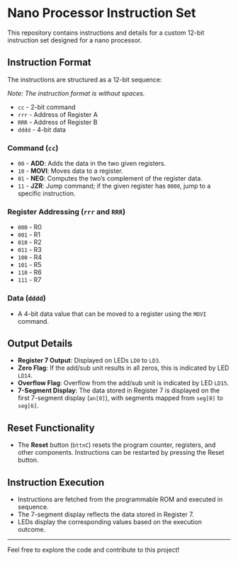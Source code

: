# Nano Processor Instruction Set

This repository contains instructions and details for a custom 12-bit instruction set designed for a nano processor.

## Instruction Format

The instructions are structured as a 12-bit sequence:

*Note: The instruction format is without spaces.*

- `cc` - 2-bit command
- `rrr` - Address of Register A
- `RRR` - Address of Register B
- `dddd` - 4-bit data

### Command (`cc`)

- `00` - **ADD**: Adds the data in the two given registers.
- `10` - **MOVI**: Moves data to a register.
- `01` - **NEG**: Computes the two’s complement of the register data.
- `11` - **JZR**: Jump command; if the given register has `0000`, jump to a specific instruction.

### Register Addressing (`rrr` and `RRR`)

- `000` - R0
- `001` - R1
- `010` - R2
- `011` - R3
- `100` - R4
- `101` - R5
- `110` - R6
- `111` - R7

### Data (`dddd`)

- A 4-bit data value that can be moved to a register using the `MOVI` command.

## Output Details

- **Register 7 Output**: Displayed on LEDs `LD0` to `LD3`.
- **Zero Flag**: If the add/sub unit results in all zeros, this is indicated by LED `LD14`.
- **Overflow Flag**: Overflow from the add/sub unit is indicated by LED `LD15`.
- **7-Segment Display**: The data stored in Register 7 is displayed on the first 7-segment display (`an[0]`), with segments mapped from `seg[0]` to `seg[6]`.

## Reset Functionality

- The **Reset** button (`bttnC`) resets the program counter, registers, and other components. Instructions can be restarted by pressing the Reset button.

## Instruction Execution

- Instructions are fetched from the programmable ROM and executed in sequence.
- The 7-segment display reflects the data stored in Register 7.
- LEDs display the corresponding values based on the execution outcome.

---

Feel free to explore the code and contribute to this project!
